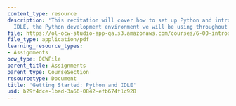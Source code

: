 ```yaml
---
content_type: resource
description: 'This recitation will cover how to set up Python and introduce you to
  IDLE, the Python development environment we will be using throughout this course. '
file: https://ol-ocw-studio-app-qa.s3.amazonaws.com/courses/6-00-introduction-to-computer-science-and-programming-fall-2008/b29f4dce1bad3a660842efb674f1c928_getting_started.pdf
file_type: application/pdf
learning_resource_types:
- Assignments
ocw_type: OCWFile
parent_title: Assignments
parent_type: CourseSection
resourcetype: Document
title: 'Getting Started: Python and IDLE'
uid: b29f4dce-1bad-3a66-0842-efb674f1c928
---
```

